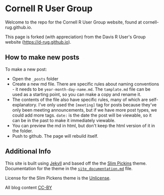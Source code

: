 # Cornell R User Group

Welcome to the repo for the Cornell R User Group website, found at cornell-rug.github.io.

This page is forked (with appreciation) from the Davis R User's Group website (https://d-rug.github.io).

## How to make new posts

To make a new post:
- Open the `_posts` folder
- Create a new md file. There are specific rules about naming conventions - it needs to be `year-month-day-name.md`. The `tamplate.md` file can be used as a starting point, so you can make a copy and rename it.
- The contents of the file also have specific rules, many of which are self-explanatory. I've only used the `[meeting]` tag for posts because they've only been meeting announcements, but if we have more post types, we could add more tags. `date:` is the date the post will be viewable, so it can be in the past to make it immediately viewable.
- You can preview the md in html, but don't keep the html version of it in the folder.
- Push to github. The page will rebuild itself.

## Additional Info

This site is built using [Jekyll](http://jekyllrb.com/) and based off the the [Slim Pickins](http://chrisanthropic.github.io/slim-pickins-jekyll-theme/) theme.  Documentation for the theme in the [`site_documentation.md`](site_documentation.md) file.

License for the Slim Pickens theme is the [Unlicense](LICENSE).

All blog content [CC-BY](http://creativecommons.org/licenses/by/4.0/)
